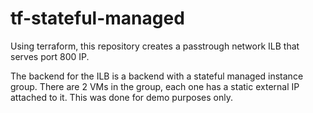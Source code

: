# tf-stateful-managed

Using terraform, this repository creates a passtrough network ILB that serves port 800 IP.

The backend for the ILB is a backend with a stateful managed instance group. There are 2 VMs in the group, each one has a static external IP attached to it. This was done for demo purposes only.